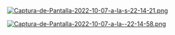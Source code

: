 
[![Captura-de-Pantalla-2022-10-07-a-la-s-22-14-21.png](https://i.postimg.cc/SxqGTj/Captura-de-Pantalla-2022-10-07-e-la-s-22-14-21.png)](https://postimg.cc/r5-=jj)

[![Captura-de-Pantalla-2022-10-07-a-la--22-14-58.png](https://i.postimg.cc/4xQy9/Captura-de-Pantalla-2022-10-07-a-la-s-22-14-58.pg)](https://posimg.cc/r5Xp=DV-0jj)

